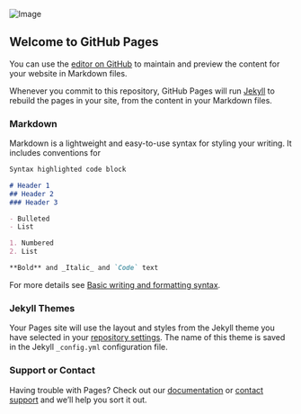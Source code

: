 ![Image](https://media-exp1.licdn.com/dms/image/D5635AQGq8ijKq5cuDw/profile-framedphoto-shrink_200_200/0/1652203609283?e=1652382000&v=beta&t=IWCgpc4ZAlUncBOOLvmn5PjBxyhZVq1l9qW95IUrvzM)

## Welcome to GitHub Pages

You can use the [editor on GitHub](https://github.com/edward-beltran/First-Github-Page/edit/main/README.md) to maintain and preview the content for your website in Markdown files.

Whenever you commit to this repository, GitHub Pages will run [Jekyll](https://jekyllrb.com/) to rebuild the pages in your site, from the content in your Markdown files.

### Markdown

Markdown is a lightweight and easy-to-use syntax for styling your writing. It includes conventions for

```markdown
Syntax highlighted code block

# Header 1
## Header 2
### Header 3

- Bulleted
- List

1. Numbered
2. List

**Bold** and _Italic_ and `Code` text


```

For more details see [Basic writing and formatting syntax](https://docs.github.com/en/github/writing-on-github/getting-started-with-writing-and-formatting-on-github/basic-writing-and-formatting-syntax).

### Jekyll Themes

Your Pages site will use the layout and styles from the Jekyll theme you have selected in your [repository settings](https://github.com/edward-beltran/First-Github-Page/settings/pages). The name of this theme is saved in the Jekyll `_config.yml` configuration file.

### Support or Contact

Having trouble with Pages? Check out our [documentation](https://docs.github.com/categories/github-pages-basics/) or [contact support](https://support.github.com/contact) and we’ll help you sort it out.

